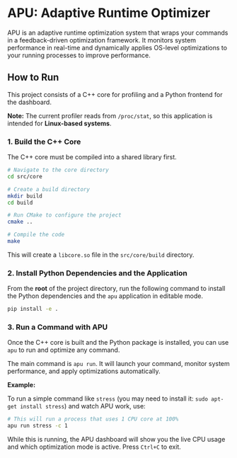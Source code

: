 # APU: Adaptive Runtime Optimizer

APU is an adaptive runtime optimization system that wraps your commands in a feedback-driven optimization framework. It monitors system performance in real-time and dynamically applies OS-level optimizations to your running processes to improve performance.

## How to Run

This project consists of a C++ core for profiling and a Python frontend for the dashboard.

**Note:** The current profiler reads from `/proc/stat`, so this application is intended for **Linux-based systems**.

### 1. Build the C++ Core

The C++ core must be compiled into a shared library first.

```bash
# Navigate to the core directory
cd src/core

# Create a build directory
mkdir build
cd build

# Run CMake to configure the project
cmake ..

# Compile the code
make
```

This will create a `libcore.so` file in the `src/core/build` directory.

### 2. Install Python Dependencies and the Application

From the **root** of the project directory, run the following command to install the Python dependencies and the `apu` application in editable mode.

```bash
pip install -e .
```

### 3. Run a Command with APU

Once the C++ core is built and the Python package is installed, you can use `apu` to run and optimize any command.

The main command is `apu run`. It will launch your command, monitor system performance, and apply optimizations automatically.

**Example:**

To run a simple command like `stress` (you may need to install it: `sudo apt-get install stress`) and watch APU work, use:

```bash
# This will run a process that uses 1 CPU core at 100%
apu run stress -c 1
```

While this is running, the APU dashboard will show you the live CPU usage and which optimization mode is active. Press `Ctrl+C` to exit.
